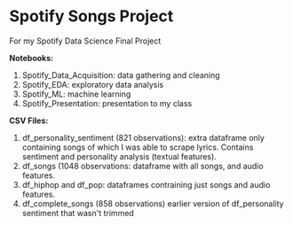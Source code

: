 # Spotify Songs Project
For my Spotify Data Science Final Project

**Notebooks:**
1. Spotify_Data_Acquisition: data gathering and cleaning
2. Spotify_EDA: exploratory data analysis
3. Spotify_ML: machine learning
4. Spotify_Presentation: presentation to my class

**CSV Files:**
1. df_personality_sentiment (821 observations): extra dataframe only containing songs of which I was able to scrape lyrics. Contains sentiment and personality analysis (textual features).
2. df_songs (1048 observations: dataframe with all songs, and audio features.
3. df_hiphop and df_pop: dataframes contraining just songs and audio features.
4. df_complete_songs (858 observations) earlier version of df_personality sentiment that wasn't trimmed
